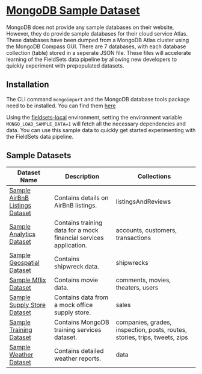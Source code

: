 # [MongoDB Sample Dataset](https://docs.atlas.mongodb.com/sample-data/available-sample-datasets/)

MongoDB does not provide any sample databases on their website, However, they do provide sample databases for their cloud service Atlas. These databases have been dumped from a MongoDB Atlas cluster using the MongoDB Compass GUI. There are 7 databases, with each database collection (table) stored in a seperate JSON file. These files will accelerate learning of the FieldSets data pipeline by allowing new developers to quickly experiment with prepopulated datasets.

## Installation

The CLI command `mongoimport` and the MongoDB database tools package need to be installed. You can find them [here](https://www.mongodb.com/try/download/database-tools?tck=docs_databasetools)

Using the [fieldsets-local](https://github.com/fieldsets/fieldsets-local) environment, setting the environment variable `MONGO_LOAD_SAMPLE_DATA=1`  will fetch all the necessary dependencies and data. You can use this sample data to quickly get started experimenting with the FieldSets data pipeline.

## Sample Datasets

| Dataset Name                                                                                | Description                                                       | Collections                                                                |
| ------------------------------------------------------------------------------------------- | ----------------------------------------------------------------- | -------------------------------------------------------------------------- |
| [Sample AirBnB Listings Dataset](https://docs.atlas.mongodb.com/sample-data/sample-airbnb/) | Contains details on AirBnB listings.                              | listingsAndReviews                                                         |
| [Sample Analytics Dataset](https://docs.atlas.mongodb.com/sample-data/sample-analytics/)    | Contains training data for a mock financial services application. | accounts, customers, transactions                                          |
| [Sample Geospatial Dataset](https://docs.atlas.mongodb.com/sample-data/sample-geospatial/)  | Contains shipwreck data.                                          | shipwrecks                                                                 |
| [Sample Mflix Dataset](https://docs.atlas.mongodb.com/sample-data/sample-mflix/)            | Contains movie data.                                              | comments, movies, theaters, users                                          |
| [Sample Supply Store Dataset](https://docs.atlas.mongodb.com/sample-data/sample-supplies/)  | Contains data from a mock office supply store.                    | sales                                                                      |
| [Sample Training Dataset](https://docs.atlas.mongodb.com/sample-data/sample-training/)      | Contains MongoDB training services dataset.                       | companies, grades, inspection, posts, routes, stories, trips, tweets, zips |
| [Sample Weather Dataset](https://docs.atlas.mongodb.com/sample-data/sample-weather/)        | Contains detailed weather reports.                                | data                                                                       |


